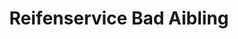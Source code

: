 ---
title: "Reifenservice Bad Aibling"
url: /bad-aibling/reifenservice-bad-aibling/
shop: Reifen
---